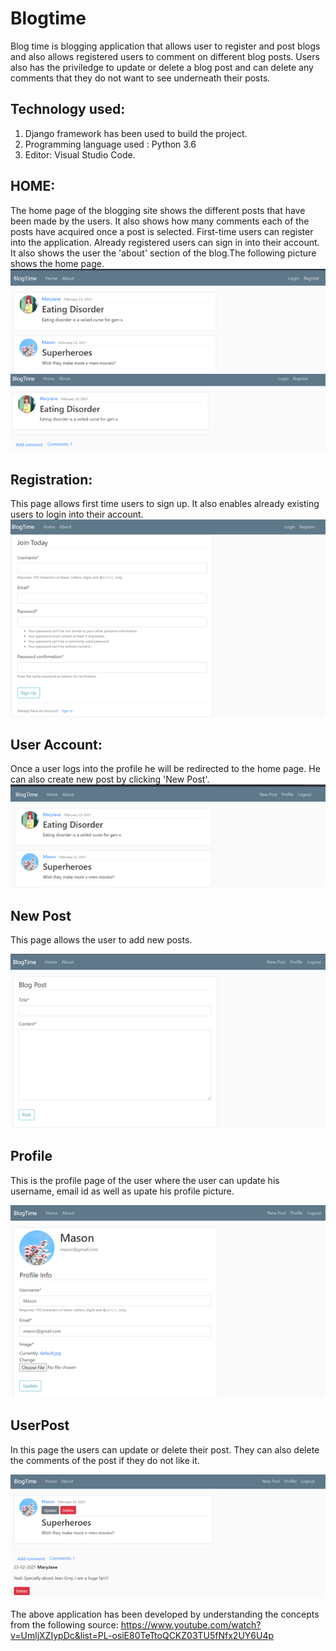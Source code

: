 # Blogtime
Blog time is blogging application that allows user to register and post blogs and also allows registered users to comment on different blog posts. Users also has the priviledge to update or delete a blog post
and can delete any comments that they do not want to see underneath their posts.

## Technology used:

1) Django framework has been used to build the project.
2) Programming language used : Python 3.6
3) Editor: Visual Studio Code.

## HOME:

The home page of the blogging site shows the different posts that have been made by the users. It also shows how many comments each of the posts have acquired once a post is selected.
First-time users can register into the application. Already registered users can sign in into their account. It also shows the user the 'about' section of the blog.The following picture shows the home page.
![HomePage](HomePage.png)   ![HomePage](Homepage_1.png)

## Registration:

This page allows first time users to sign up. It also enables already existing users to login into their account.
![Registration](registration.png)


## User Account:

Once a user logs into the profile he will be redirected to the home page. He can also create new post by clicking 'New Post'.
![USerAccount](UserAccount.png)

## New Post
This page allows the user to add new posts.

![newpost](newpost.png)

## Profile
This is the profile page of the user where the user can update his username, email id as well as upate his profile picture.

![profile](profile.png)

## UserPost
In this page the users can update or delete their post. They can also delete the comments of the post if they do not like it.

![userpost](userpost.png)



The above application has been developed by understanding the concepts from the following source: https://www.youtube.com/watch?v=UmljXZIypDc&list=PL-osiE80TeTtoQCKZ03TU5fNfx2UY6U4p






                


